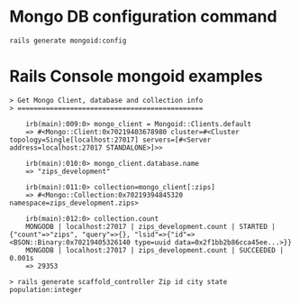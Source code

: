 
Mongo DB configuration command
==============================
    rails generate mongoid:config

Rails Console mongoid examples
==============================
    > Get Mongo Client, database and collection info
    > ==============================================

        irb(main):009:0> mongo_client = Mongoid::Clients.default
        => #<Mongo::Client:0x70219403678980 cluster=#<Cluster topology=Single[localhost:27017] servers=[#<Server address=localhost:27017 STANDALONE>]>>

        irb(main):010:0> mongo_client.database.name
        => "zips_development"

        irb(main):011:0> collection=mongo_client[:zips]
        => #<Mongo::Collection:0x70219394845320 namespace=zips_development.zips>

        irb(main):012:0> collection.count
        MONGODB | localhost:27017 | zips_development.count | STARTED | {"count"=>"zips", "query"=>{}, "lsid"=>{"id"=><BSON::Binary:0x70219405326140 type=uuid data=0x2f1bb2b86cca45ee...>}}
        MONGODB | localhost:27017 | zips_development.count | SUCCEEDED | 0.001s
        => 29353

    > rails generate scaffold_controller Zip id city state population:integer

